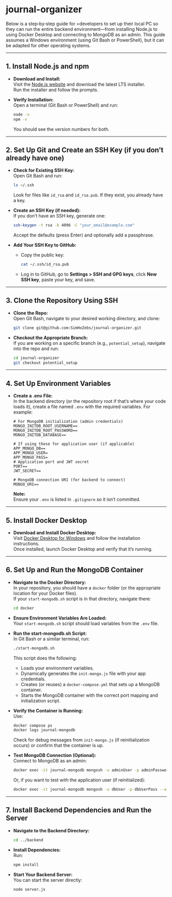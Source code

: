 # journal-organizer





Below is a step‐by‐step guide for =developers to set up their local PC so they can run the entire backend environment—from installing Node.js to using Docker Desktop and connecting to MongoDB as an admin. This guide assumes a Windows environment (using Git Bash or PowerShell), but it can be adapted for other operating systems.

---

## **1. Install Node.js and npm**

- **Download and Install:**  
  Visit the [Node.js website](https://nodejs.org/) and download the latest LTS installer.  
  Run the installer and follow the prompts.

- **Verify Installation:**  
  Open a terminal (Git Bash or PowerShell) and run:
  ```bash
  node -v
  npm -v
  ```
  You should see the version numbers for both.

---

## **2. Set Up Git and Create an SSH Key (if you don’t already have one)**

- **Check for Existing SSH Key:**  
  Open Git Bash and run:
  ```bash
  ls ~/.ssh
  ```
  Look for files like `id_rsa` and `id_rsa.pub`. If they exist, you already have a key.

- **Create an SSH Key (if needed):**  
  If you don’t have an SSH key, generate one:
  ```bash
  ssh-keygen -t rsa -b 4096 -C "your_email@example.com"
  ```
  Accept the defaults (press Enter) and optionally add a passphrase.

- **Add Your SSH Key to GitHub:**  
  - Copy the public key:
    ```bash
    cat ~/.ssh/id_rsa.pub
    ```
  - Log in to GitHub, go to **Settings > SSH and GPG keys**, click **New SSH key**, paste your key, and save.

---

## **3. Clone the Repository Using SSH**

- **Clone the Repo:**  
  Open Git Bash, navigate to your desired working directory, and clone:
  ```bash
  git clone git@github.com:SimHoZebs/journal-organizer.git
  ```
- **Checkout the Appropriate Branch:**  
  If you are working on a specific branch (e.g., `potential_setup`), navigate into the repo and run:
  ```bash
  cd journal-organizer
  git checkout potential_setup
  ```

---

## **4. Set Up Environment Variables**

- **Create a .env File:**  
  In the backend directory (or the repository root if that’s where your code loads it), create a file named `.env` with the required variables. For example:
  ```dotenv
  # For MongoDB initialization (admin credentials)
  MONGO_INITDB_ROOT_USERNAME==
  MONGO_INITDB_ROOT_PASSWORD==
  MONGO_INITDB_DATABASE==

  # If using these for application user (if applicable)
  APP_MONGO_DB==
  APP_MONGO_USER=
  APP_MONGO_PASS=
  # Application port and JWT secret
  PORT==
  JWT_SECRET==

  # MongoDB connection URI (for backend to connect)
  MONGO_URI==
  ```
  **Note:**  
  Ensure your `.env` is listed in `.gitignore` so it isn’t committed.

---

## **5. Install Docker Desktop**

- **Download and Install Docker Desktop:**  
  Visit [Docker Desktop for Windows](https://www.docker.com/products/docker-desktop) and follow the installation instructions.  
  Once installed, launch Docker Desktop and verify that it’s running.

---

## **6. Set Up and Run the MongoDB Container**

- **Navigate to the Docker Directory:**  
  In your repository, you should have a `docker` folder (or the appropriate location for your Docker files).  
  If your `start-mongodb.sh` script is in that directory, navigate there:
  ```bash
  cd docker
  ```

- **Ensure Environment Variables Are Loaded:**  
  Your `start-mongodb.sh` script should load variables from the `.env` file.

- **Run the start-mongodb.sh Script:**  
  In Git Bash or a similar terminal, run:
  ```bash
  ./start-mongodb.sh
  ```
  This script does the following:
  - Loads your environment variables.
  - Dynamically generates the `init-mongo.js` file with your app credentials.
  - Creates (or reuses) a `docker-compose.yml` that sets up a MongoDB container.
  - Starts the MongoDB container with the correct port mapping and initialization script.

- **Verify the Container is Running:**  
  Use:
  ```bash
  docker compose ps
  docker logs journal-mongodb
  ```
  Check for debug messages from `init-mongo.js` (if reinitialization occurs) or confirm that the container is up.

- **Test MongoDB Connection (Optional):**  
  Connect to MongoDB as an admin:
  ```bash
  docker exec -it journal-mongodb mongosh -u adminUser -p adminPassword --authenticationDatabase admin
  ```
  Or, if you want to test with the application user (if reinitialized):
  ```bash
  docker exec -it journal-mongodb mongosh -u dbUser -p dbUserPass --authenticationDatabase journaldb
  ```

---

## **7. Install Backend Dependencies and Run the Server**

- **Navigate to the Backend Directory:**  
  ```bash
  cd ../backend
  ```
- **Install Dependencies:**  
  Run:
  ```bash
  npm install
  ```
- **Start Your Backend Server:**  
  You can start the server directly:
  ```bash
  node server.js
  ```


